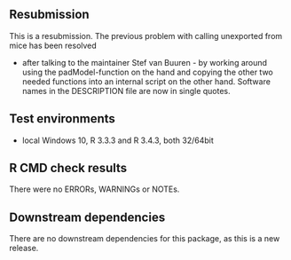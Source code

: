 ## Resubmission
This is a resubmission. 
The previous problem with calling unexported from mice has been resolved
- after talking to the maintainer Stef van Buuren - by working around 
using the padModel-function on the hand and copying the other two
needed functions into an internal script on the other hand.
Software names in the DESCRIPTION file are now in single quotes.

## Test environments
* local Windows 10, R 3.3.3 and R 3.4.3, both 32/64bit

## R CMD check results
There were no ERRORs, WARNINGs or NOTEs.
  
## Downstream dependencies
There are no downstream dependencies for this package, as this is a new release.
